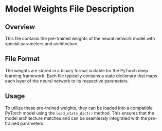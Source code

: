 # Model Weights File Description

## Overview
This file contains the pre-trained weights of the neural network model with special parameters and architecture.

## File Format
The weights are stored in a binary format suitable for the PyTorch deep learning framework. Each file typically contains a state dictionary that maps each layer of the neural network to its respective parameters.

## Usage
To utilize these pre-trained weights, they can be loaded into a compatible PyTorch model using the `load_state_dict()` method. This ensures that the model architecture matches and can be seamlessly integrated with the pre-trained parameters.
